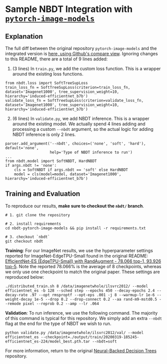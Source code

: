 # Sample NBDT Integration with [`pytorch-image-models`](https://github.com/rwightman/pytorch-image-models)

## Explanation

The full diff between the original repository `pytorch-image-models` and the integrated version is [here, using Github's compare view](https://github.com/alvinwan/nbdt-pytorch-image-models/compare/nbdt). Ignoring changes to this README, there are a total of 9 lines added:

1. (3 lines) In `train.py`, we add the custom loss function. This is a wrapper around the existing loss functions.

```
from nbdt.loss import SoftTreeSupLoss
train_loss_fn = SoftTreeSupLoss(criterion=train_loss_fn, dataset='Imagenet1000', tree_supervision_weight=10, hierarchy='induced-efficientnet_b7b')
validate_loss_fn = SoftTreeSupLoss(criterion=validate_loss_fn, dataset='Imagenet1000', tree_supervision_weight=10, hierarchy='induced-efficientnet_b7b')
```

2. (6 lines) In `validate.py`, we add NBDT inference. This is a wrapper around the existing model. We actually spend 4 lines adding and processing a custom `--nbdt` argument, so the actual logic for adding NBDT inference is only 2 lines.

```
parser.add_argument('--nbdt', choices=('none', 'soft', 'hard'), default='none',
                    help='Type of NBDT inference to run')
...
from nbdt.model import SoftNBDT, HardNBDT
if args.nbdt != 'none':
    cls = SoftNBDT if args.nbdt == 'soft' else HardNBDT
    model = cls(model=model, dataset='Imagenet1000', hierarchy='induced-efficientnet_b7b')
```

## Training and Evaluation

To reproduce our results, **make sure to checkout the `nbdt/` branch**.

```
# 1. git clone the repository

# 2. install requirements
cd nbdt-pytorch-image-models && pip install -r requirements.txt

# 3. checkout `nbdt`
git checkout nbdt
```

**Training**: For our ImageNet results, we use the hyperparameter settings reported for ImageNet-EdgeTPU-Small found in the original README: [EfficientNet-ES (EdgeTPU-Small) with RandAugment - 78.066 top-1, 93.926 top-5](https://github.com/rwightman/pytorch-image-models#efficientnet-es-edgetpu-small-with-randaugment---78066-top-1-93926-top-5). Note the reported 78.066% is the average of 8 checkpoints, whereas we only use one checkpoint to match the original paper. These settings are reproduced below:

```
./distributed_train.sh 8 /data/imagenetwhole/ilsvrc2012/ --model efficientnet_es -b 128 --sched step --epochs 450 --decay-epochs 2.4 --decay-rate .97 --opt rmsproptf --opt-eps .001 -j 8 --warmup-lr 1e-6 --weight-decay 1e-5 --drop 0.2 --drop-connect 0.2 --aa rand-m9-mstd0.5 --remode pixel --reprob 0.2 --amp --lr .064
```

**Validation**: To run inference, we use the following command. The majority of this command is typical for this repository. We simply add an extra `--nbdt` flag at the end for the type of NBDT we wish to run.

```
python validate.py /data/imagenetwhole/ilsvrc2012/val/ --model efficientnet_es --checkpoint=./output/train/20200319-185245-efficientnet_es-224/model_best.pth.tar --nbdt=soft
```

For more information, return to the original [Neural-Backed Decision Trees](https://github.com/alvinwan/neural-backed-decision-trees) repository.
